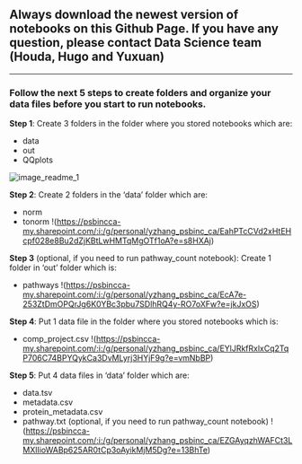 ## Always download the newest version of notebooks on this Github Page. If you have any question, please contact Data Science team (Houda, Hugo and Yuxuan)

***

### Follow the next 5 steps to create folders and organize your data files before you start to run notebooks.
__Step 1__: Create 3 folders in the folder where you stored notebooks which are:
- data
- out
- QQplots

![image_readme_1](https://github.com/yuxuan7z/cfmid_to_amd64/assets/116115037/76e406ae-6320-4849-973b-c92114cd0fae)


__Step 2__: Create 2 folders in the ‘data’ folder which are:
- norm
- tonorm
!(https://psbincca-my.sharepoint.com/:i:/g/personal/yzhang_psbinc_ca/EahPTcCVd2xHtEHcpf028e8Bu2dZjKBtLwHMTqMgOTf1oA?e=s8HXAj)

__Step 3__ (optional, if you need to run pathway_count notebook): Create 1 folder in ‘out’ folder which is:
- pathways
!(https://psbincca-my.sharepoint.com/:i:/g/personal/yzhang_psbinc_ca/EcA7e-253ZtDmOPQrJg6K0YBc3pbu7SDlhRQ4y-RO7oXFw?e=jkJxOS)

__Step 4__: Put 1 data file in the folder where you stored notebooks which is:
- comp_project.csv
!(https://psbincca-my.sharepoint.com/:i:/g/personal/yzhang_psbinc_ca/EYlJRkfRxlxCq2TqP706C74BPYQykCa3DvMLyrj3HYjF9g?e=vmNbBP)

__Step 5__: Put 4 data files in ‘data’ folder which are:
- data.tsv
- metadata.csv
- protein_metadata.csv
- pathway.txt (optional, if you need to run pathway_count notebook)
!(https://psbincca-my.sharepoint.com/:i:/g/personal/yzhang_psbinc_ca/EZGAyqzhWAFCt3LMXlIioWABp625AR0tCp3oAyikMjM5Dg?e=13BhTe)





